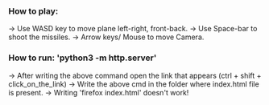 ### How to play:
-> Use WASD key to move plane left-right, front-back.
-> Use Space-bar to shoot the missiles.
-> Arrow keys/ Mouse to move Camera.


### How to run: 'python3 -m http.server'
-> After writing the above command open the link that appears (ctrl + shift + click_on_the_link) 
-> Write the above cmd in the folder where index.html file is present.
-> Writing 'firefox index.html' doesn't work!